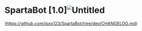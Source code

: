 # SpartaBot [1.0]![Untitled](https://user-images.githubusercontent.com/78660885/116436252-1115b100-a801-11eb-9d65-13b694c8fbf2.png)
(https://github.com/ipxs123/SpartaBot/tree/dev/CHANGELOG.md)
